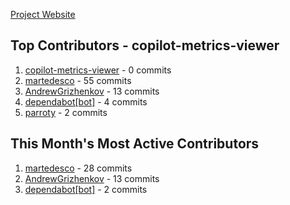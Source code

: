 [Project Website](https://andrewgrizhenkov.github.io/hackathon-24/)


## Top Contributors - copilot-metrics-viewer

1. [copilot-metrics-viewer](https://github.com/copilot-metrics-viewer) - 0 commits
2. [martedesco](https://github.com/martedesco) - 55 commits
3. [AndrewGrizhenkov](https://github.com/AndrewGrizhenkov) - 13 commits
4. [dependabot[bot]](https://github.com/dependabot[bot]) - 4 commits
5. [parroty](https://github.com/parroty) - 2 commits
## This Month's Most Active Contributors

1. [martedesco](https://github.com/martedesco) - 28 commits
2. [AndrewGrizhenkov](https://github.com/AndrewGrizhenkov) - 13 commits
3. [dependabot[bot]](https://github.com/dependabot[bot]) - 2 commits
